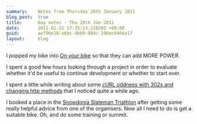 ```yaml
---
summary:    Notes from Thursday 20th January 2011
blog_post:  true
title:      Day notes - Thu 20th Jan 2011
date:       2011-01-21 17:35:13.228205 +00:00
guid:       aef86e28-a6bc-4bb9-984c-298ec0466e17
layout:     blog
---
```

I popped my bike into [On your bike](http://www.onyourbike.com/) so that they can add MORE POWER.

I spent a good few hours looking through a project in order to evaluate whether it'd be useful to continue development or whether to start over.

I spent a little while writing about some [cURL oddness with 302s and changing http methods](https://github.com/chrisroos/http-302-curl-test) that I noticed quite a while ago.

I booked a place in the [Snowdonia Slateman Triathlon](http://www.snowdoniaslateman.com/) after getting some really helpful advice from one of the organisers.  Now all I need to do is get a suitable bike.  Oh, and do some training or summit.
